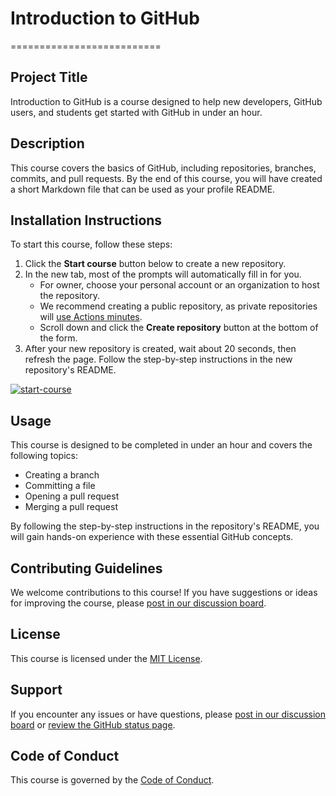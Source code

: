 # Introduction to GitHub
==========================

## Project Title
Introduction to GitHub is a course designed to help new developers, GitHub users, and students get started with GitHub in under an hour.

## Description
This course covers the basics of GitHub, including repositories, branches, commits, and pull requests. By the end of this course, you will have created a short Markdown file that can be used as your profile README.

## Installation Instructions
To start this course, follow these steps:

1. Click the **Start course** button below to create a new repository.
2. In the new tab, most of the prompts will automatically fill in for you.
   - For owner, choose your personal account or an organization to host the repository.
   - We recommend creating a public repository, as private repositories will [use Actions minutes](https://docs.github.com/en/billing/managing-billing-for-github-actions/about-billing-for-github-actions).
   - Scroll down and click the **Create repository** button at the bottom of the form.
3. After your new repository is created, wait about 20 seconds, then refresh the page. Follow the step-by-step instructions in the new repository's README.

[![start-course](https://user-images.githubusercontent.com/1221423/235727646-4a590299-ffe5-480d-8cd5-8194ea184546.svg)](https://github.com/new?template_owner=skills&template_name=introduction-to-github&owner=%40me&name=skills-introduction-to-github&description=My+clone+repository&visibility=public)

## Usage
This course is designed to be completed in under an hour and covers the following topics:

* Creating a branch
* Committing a file
* Opening a pull request
* Merging a pull request

By following the step-by-step instructions in the repository's README, you will gain hands-on experience with these essential GitHub concepts.

## Contributing Guidelines
We welcome contributions to this course! If you have suggestions or ideas for improving the course, please [post in our discussion board](https://github.com/orgs/skills/discussions/categories/introduction-to-github).

## License
This course is licensed under the [MIT License](https://gh.io/mit).

## Support
If you encounter any issues or have questions, please [post in our discussion board](https://github.com/orgs/skills/discussions/categories/introduction-to-github) or [review the GitHub status page](https://www.githubstatus.com/).

## Code of Conduct
This course is governed by the [Code of Conduct](https://www.contributor-covenant.org/version/2/1/code_of_conduct/code_of_conduct.md).